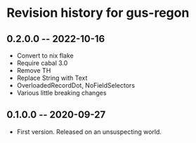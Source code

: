 # Revision history for gus-regon

## 0.2.0.0 -- 2022-10-16

* Convert to nix flake
* Require cabal 3.0
* Remove TH
* Replace String with Text
* OverloadedRecordDot, NoFieldSelectors
* Various little breaking changes

## 0.1.0.0 -- 2020-09-27

* First version. Released on an unsuspecting world.
